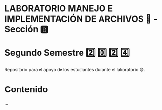 # LABORATORIO MANEJO E IMPLEMENTACIÓN DE ARCHIVOS 💾 - Sección 🅱️

# Segundo Semestre 2️⃣ 0️⃣ 2️⃣ 4️⃣

Repositorio para el apoyo de los estudiantes durante el laboratorio 😄.

# Contenido

...

